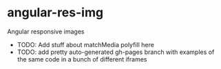 angular-res-img
===============

Angular responsive images


* TODO: Add stuff about matchMedia polyfill here
* TODO: add pretty auto-generated gh-pages branch with examples of the same code in a bunch of different iframes